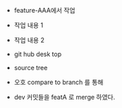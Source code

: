 - feature-AAA에서 작업
- 작업 내용 1
- 작업 내용 2
- git hub desk top 
- source tree

- 오호 compare to branch 를 통해
- dev 커밋들을 featA 로 merge 하였다.